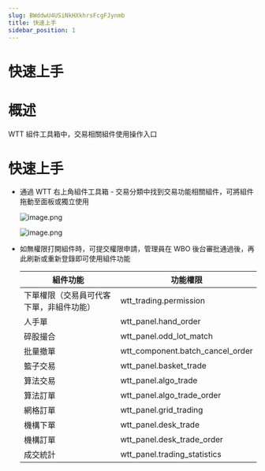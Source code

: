 ```yaml
---
slug: BWddwU4USiNkHXkhrsFcgFJynmb
title: 快速上手
sidebar_position: 1
---
```



# 快速上手


# 概述


WTT 組件工具箱中，交易相關組件使用操作入口 


# 快速上手

- 通過 WTT 右上角組件工具箱 - 交易分類中找到交易功能相關組件，可將組件拖動至面板或獨立使用

    ![image.png](/assets/cede50738b8a60d0ca7ba1b8cb0654c4.png)


    ![image.png](/assets/f092ed5d63385dbbd6aa9491a00ed567.png)

- 如無權限打開組件時，可提交權限申請，管理員在 WBO 後台審批通過後，再此刷新或重新登錄即可使用組件功能

    | 組件功能                  | 功能權限                             |
    | --------------------- | -------------------------------- |
    | 下單權限（交易員可代客下單，非組件功能） | wtt_trading.permission           |
    | 人手單                   | wtt_panel.hand_order             |
    | 碎股撮合                  | wtt_panel.odd_lot_match          |
    | 批量撤單                  | wtt_component.batch_cancel_order |
    | 籃子交易                  | wtt_panel.basket_trade           |
    | 算法交易                  | wtt_panel.algo_trade             |
    | 算法訂單                  | wtt_panel.algo_trade_order       |
    | 網格訂單                  | wtt_panel.grid_trading           |
    | 機構下單                  | wtt_panel.desk_trade             |
    | 機構訂單                  | wtt_panel.desk_trade_order       |
    | 成交統計                  | wtt_panel.trading_statistics     |

